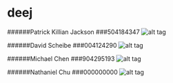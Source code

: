 # deej

######Patrick Killian Jackson
###504184347
![alt tag](https://github.com/photos/Killian_Jackson.jpg)

######David Scheibe
###004124290
![alt tag](https://github.com/photos/David_Scheibe.jpg)

######Michael Chen
###904295193
![alt tag](https://github.com/photos/Michael_Chen.jpg)

######Nathaniel Chu
###000000000
![alt tag](https://github.com/photos/Nathaniel_Chu.jpg)